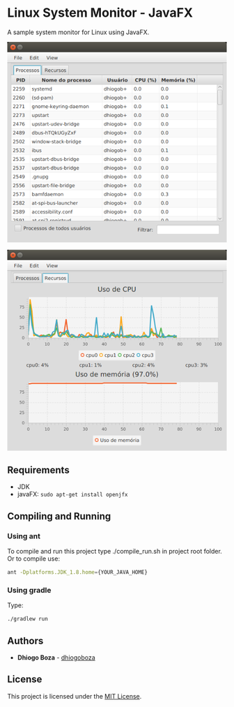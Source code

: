 # Linux System Monitor - JavaFX

A sample system monitor for Linux using JavaFX.

![Picture 1](screenshots/picture01.png "Processes")

![Picture 2](screenshots/picture02.png "Resources")


## Requirements

- JDK
- javaFX: `sudo apt-get install openjfx`

## Compiling and Running

### Using ant
To compile and run this project type ./compile_run.sh in project root folder. Or to compile use:

```bash
ant -Dplatforms.JDK_1.8.home={YOUR_JAVA_HOME}
```

### Using gradle
Type:
```bash
./gradlew run
```

## Authors

* **Dhiogo Boza** - [dhiogoboza](https://github.com/dhiogoboza)


## License

This project is licensed under the [MIT License](https://opensource.org/licenses/MIT).
